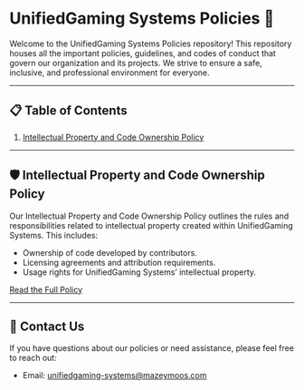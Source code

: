 # UnifiedGaming Systems Policies 📜

Welcome to the UnifiedGaming Systems Policies repository! This repository houses all the important policies, guidelines, and codes of conduct that govern our organization and its projects. We strive to ensure a safe, inclusive, and professional environment for everyone.

---

## 📋 Table of Contents

1. [Intellectual Property and Code Ownership Policy]([#intellectual-property-and-code-ownership-policy](https://github.com/UnifiedGaming-Systems/policies/blob/main/Intellectual%20Property%20and%20Code%20Ownership%20Policy/Intellectual%20Property%20and%20Code%20Ownership%20Policy.docx))

---

## 🛡️ Intellectual Property and Code Ownership Policy

Our Intellectual Property and Code Ownership Policy outlines the rules and responsibilities related to intellectual property created within UnifiedGaming Systems. This includes:

- Ownership of code developed by contributors.
- Licensing agreements and attribution requirements.
- Usage rights for UnifiedGaming Systems’ intellectual property.

[Read the Full Policy](https://github.com/UnifiedGaming-Systems/policies/blob/main/Intellectual%20Property%20and%20Code%20Ownership%20Policy/Intellectual%20Property%20and%20Code%20Ownership%20Policy.docx)

---

## 📧 Contact Us

If you have questions about our policies or need assistance, please feel free to reach out:

- Email: [unifiedgaming-systems@mazeymoos.com](mailto:unifiedgaming-systems@mazeymoos.com)
